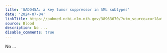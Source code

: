 ```yaml
---
title: 'GADD45A: a key tumor suppressor in AML subtypes'
date: '2024-07-04'
linkTitle: https://pubmed.ncbi.nlm.nih.gov/38963670/?utm_source=curl&utm_medium=rss&utm_campaign=journals&utm_content=7603509&fc=None&ff=20240705181508&v=2.18.0.post9+e462414
source: Blood
description: No ...
disable_comments: true
---
```

No ...